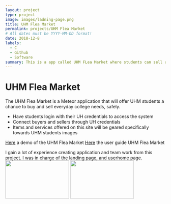 ```yaml
---
layout: project
type: project
image: images/ladning-page.png
title: UHM Flea Market
permalink: projects/UHM Flea Market
# All dates must be YYYY-MM-DD format!
date: 2018-12-8
labels:
  - C
  - Github
  - Software
summary: This is a app called UHM FLea Market where students can sell and buy college supply. 
---
```


# UHM Flea Market

The UHM Flea Market is a Meteor application that will offer UHM students a chance to buy and sell everyday college needs, safely.

- Have students login with their UH credentials to access the system
- Connect buyers and sellers through UH credentials
- Items and services offered on this site will be geared specifically towards UHM students
images

[Here](https://uhm-flea-market.meteorapp.com/) a demo of the UHM Flea Market
[Here](https://uhmfleamarket.github.io/postr/) the user guide UHM Flea Market

I gain a lot of experience creating application and team work from this project. I was in charge of the landing page, and userhome page. 
<img width="200px" height="120px" src="images/landing-page.png"/> <img width="200px" height="120px" src="images/user-home-page-3.png"/>
